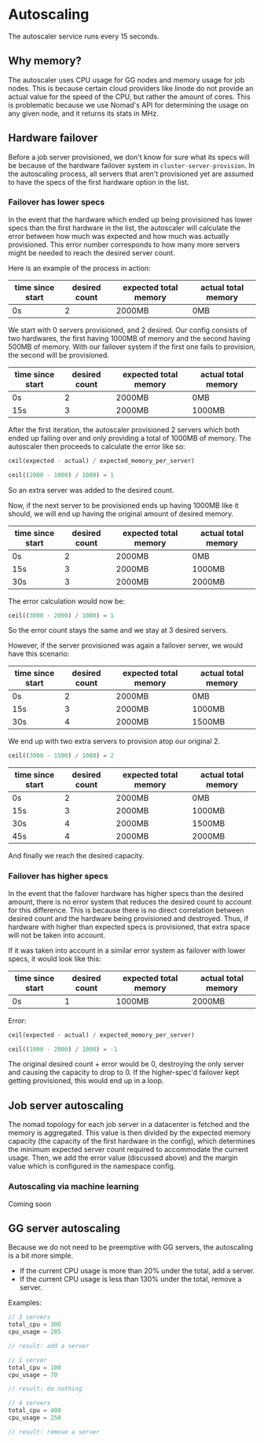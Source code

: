# Autoscaling

The autoscaler service runs every 15 seconds.

## Why memory?

The autoscaler uses CPU usage for GG nodes and memory usage for job nodes. This is because certain cloud providers like linode do not provide an actual value for the speed of the CPU, but rather the amount of cores. This is problematic because we use Nomad's API for determining the usage on any given node, and it returns its stats in MHz.

## Hardware failover

Before a job server provisioned, we don't know for sure what its specs will be because of the hardware failover system in `cluster-server-provision`. In the autoscaling process, all servers that aren't provisioned yet are assumed to have the specs of the first hardware option in the list.

### Failover has lower specs

In the event that the hardware which ended up being provisioned has lower specs than the first hardware in the list, the autoscaler will calculate the error between how much was expected and how much was actually provisioned. This error number corresponds to how many more servers might be needed to reach the desired server count.

Here is an example of the process in action:

| time since start | desired count | expected total memory | actual total memory |
| ---------------- | ------------- | --------------------- | ------------------- |
| 0s               | 2             | 2000MB                | 0MB                 |

We start with 0 servers provisioned, and 2 desired. Our config consists of two hardwares, the first having 1000MB of memory and the second having 500MB of memory. With our failover system if the first one fails to provision, the second will be provisioned.

| time since start | desired count | expected total memory | actual total memory |
| ---------------- | ------------- | --------------------- | ------------------- |
| 0s               | 2             | 2000MB                | 0MB                 |
| 15s              | 3             | 2000MB                | 1000MB              |

After the first iteration, the autoscaler provisioned 2 servers which both ended up failing over and only providing a total of 1000MB of memory. The autoscaler then proceeds to calculate the error like so:

```rust
ceil(expected - actual) / expected_memory_per_server)

ceil((2000 - 1000) / 1000) = 1
```

So an extra server was added to the desired count.

Now, if the next server to be provisioned ends up having 1000MB like it should, we will end up having the original amount of desired memory.

| time since start | desired count | expected total memory | actual total memory |
| ---------------- | ------------- | --------------------- | ------------------- |
| 0s               | 2             | 2000MB                | 0MB                 |
| 15s              | 3             | 2000MB                | 1000MB              |
| 30s              | 3             | 2000MB                | 2000MB              |

The error calculation would now be:

```rust
ceil((3000 - 2000) / 1000) = 1
```

So the error count stays the same and we stay at 3 desired servers.

However, if the server provisioned was again a failover server, we would have this scenario:

| time since start | desired count | expected total memory | actual total memory |
| ---------------- | ------------- | --------------------- | ------------------- |
| 0s               | 2             | 2000MB                | 0MB                 |
| 15s              | 3             | 2000MB                | 1000MB              |
| 30s              | 4             | 2000MB                | 1500MB              |

We end up with two extra servers to provision atop our original 2.

```rust
ceil((3000 - 1500) / 1000) = 2
```

| time since start | desired count | expected total memory | actual total memory |
| ---------------- | ------------- | --------------------- | ------------------- |
| 0s               | 2             | 2000MB                | 0MB                 |
| 15s              | 3             | 2000MB                | 1000MB              |
| 30s              | 4             | 2000MB                | 1500MB              |
| 45s              | 4             | 2000MB                | 2000MB              |

And finally we reach the desired capacity.

### Failover has higher specs

In the event that the failover hardware has higher specs than the desired amount, there is no error system that reduces the desired count to account for this difference. This is because there is no direct correlation between desired count and the hardware being provisioned and destroyed. Thus, if hardware with higher than expected specs is provisioned, that extra space will not be taken into account.

If it was taken into account in a similar error system as failover with lower specs, it would look like this:

| time since start | desired count | expected total memory | actual total memory |
| ---------------- | ------------- | --------------------- | ------------------- |
| 0s               | 1             | 1000MB                | 2000MB              |

Error:

```rust
ceil(expected - actual) / expected_memory_per_server)

ceil((1000 - 2000) / 1000) = -1
```

The original desired count + error would be 0, destroying the only server and causing the capacity to drop to 0. If the higher-spec'd failover kept getting provisioned, this would end up in a loop.

## Job server autoscaling

The nomad topology for each job server in a datacenter is fetched and the memory is aggregated. This value is then divided by the expected memory capacity (the capacity of the first hardware in the config), which determines the minimum expected server count required to accommodate the current usage. Then, we add the error value (discussed above) and the margin value which is configured in the namespace config.

### Autoscaling via machine learning

Coming soon

## GG server autoscaling

Because we do not need to be preemptive with GG servers, the autoscaling is a bit more simple.

-   If the current CPU usage is more than 20% under the total, add a server.
-   If the current CPU usage is less than 130% under the total, remove a server.

Examples:

```rust
// 3 servers
total_cpu = 300
cpu_usage = 285

// result: add a server
```

```rust
// 1 server
total_cpu = 100
cpu_usage = 70

// result: do nothing
```

```rust
// 4 servers
total_cpu = 400
cpu_usage = 250

// result: remove a server
```
